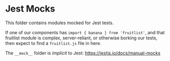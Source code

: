 # Jest Mocks

This folder contains modules mocked for Jest tests.

If one of our components has `import { banana } from 'fruitlist'`, and that fruitlist module is complex, server-reliant, or otherwise borking our tests, then expect to find a `fruitlist.js` file in here.

The `__mock__` folder is _implicit_ to Jest: https://jestjs.io/docs/manual-mocks